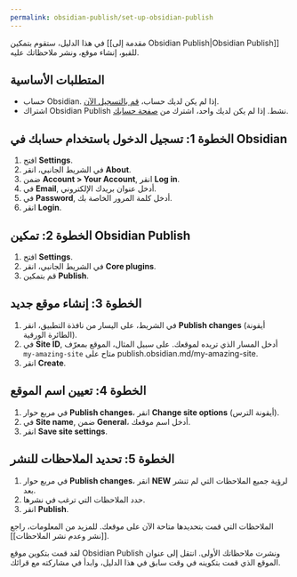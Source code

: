 ```yaml
---
permalink: obsidian-publish/set-up-obsidian-publish
---
```


في هذا الدليل، ستقوم بتمكين [[مقدمة إلى Obsidian Publish|Obsidian Publish]] للقبو، إنشاء موقع، ونشر ملاحظاتك عليه.

## المتطلبات الأساسية

- حساب Obsidian. إذا لم يكن لديك حساب، [قم بالتسجيل الآن](https://obsidian.md/account#mode=signup).
- اشتراك Obsidian Publish نشط. إذا لم يكن لديك واحد، اشترك من [صفحة حسابك](https://obsidian.md/account).

## الخطوة 1: تسجيل الدخول باستخدام حسابك في Obsidian

1. افتح **Settings**.
2. في الشريط الجانبي، انقر **About**.
3. ضمن **Account > Your Account**, انقر **Log in**.
4. في **Email**, أدخل عنوان بريدك الإلكتروني.
5. في **Password**, أدخل كلمة المرور الخاصة بك.
6. انقر **Login**.

## الخطوة 2: تمكين Obsidian Publish

1. افتح **Settings**.
2. في الشريط الجانبي، انقر **Core plugins**.
3. قم بتمكين **Publish**.

## الخطوة 3: إنشاء موقع جديد

1. في الشريط، على اليسار من نافذة التطبيق، انقر **Publish changes** (أيقونة الطائرة الورقية).
2. في **Site ID**, أدخل المسار الذي تريده لموقعك. على سبيل المثال، الموقع بمعرّف `my-amazing-site` متاح على publish.obsidian.md/my-amazing-site.
3. انقر **Create**.

## الخطوة 4: تعيين اسم الموقع

1. في مربع حوار **Publish changes**، انقر **Change site options** (أيقونة الترس).
2. في **Site name**, ضمن **General**، أدخل اسم موقعك.
3. انقر **Save site settings**.

## الخطوة 5: تحديد الملاحظات للنشر

1. في مربع حوار **Publish changes**، انقر **NEW** لرؤية جميع الملاحظات التي لم تنشر بعد.
2. حدد الملاحظات التي ترغب في نشرها.
3. انقر **Publish**.

الملاحظات التي قمت بتحديدها متاحة الآن على موقعك. للمزيد من المعلومات، راجع [[نشر وعدم نشر الملاحظات]].

لقد قمت بتكوين موقع Obsidian Publish ونشرت ملاحظاتك الأولى. انتقل إلى عنوان الموقع الذي قمت بتكوينه في وقت سابق في هذا الدليل، وابدأ في مشاركته مع قرائك.
